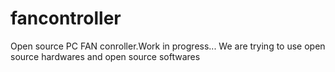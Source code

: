 # fancontroller
Open source PC FAN conroller.Work in progress...
We are trying to use open source hardwares and open source softwares
